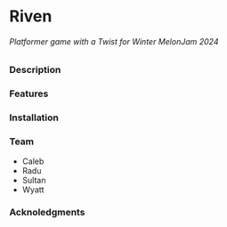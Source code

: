 # Riven
###### Platformer game with a Twist for Winter MelonJam 2024

### Description

### Features

### Installation

### Team
- Caleb
- Radu
- Sultan
- Wyatt

### Acknoledgments